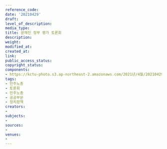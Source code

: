 ```yaml
---
reference_code: 
date: '20210429'
draft: 
level_of_description: 
media_type: 
title: 문재인 정부 평가 토론회
description: 
weight: 
modified_at: 
created_at: 
link: 
public_access_status: 
copyright_status: 
components:
- https://kctu-photo.s3.ap-northeast-2.amazonaws.com/2021년/4월/20210429-문재인+정부+평가+토론회_민주노총_토론회_민주노총_공공부문_정치정책/_1DX0003.jpg
tags:
- 민주노총
- 토론회
- 민주노총
- 공공부문
- 정치정책
creators:
- 
subjects:
- 
sources:
- 
venues:
- 
---
```

